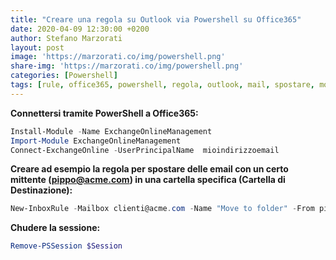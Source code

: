 ```yaml
---
title: "Creare una regola su Outlook via Powershell su Office365"
date: 2020-04-09 12:30:00 +0200
author: Stefano Marzorati
layout: post
image: 'https://marzorati.co/img/powershell.png'
share-img: 'https://marzorati.co/img/powershell.png'
categories: [Powershell]
tags: [rule, office365, powershell, regola, outlook, mail, spostare, move]
---
```

**Connettersi tramite PowerShell a Office365:**   
~~~powershell
Install-Module -Name ExchangeOnlineManagement
Import-Module ExchangeOnlineManagement
Connect-ExchangeOnline -UserPrincipalName  mioindirizzoemail
~~~

**Creare ad esempio la regola per spostare delle email con un certo mittente (pippo@acme.com) in una cartella specifica (Cartella di Destinazione):**   
~~~powershell
New-InboxRule -Mailbox clienti@acme.com -Name "Move to folder" -From pippo@acme.com -MoveToFolder clienti@acme.com:\Inbox\"Cartella di Destinazione"
~~~

**Chudere la sessione:**   
~~~powershell
Remove-PSSession $Session
~~~